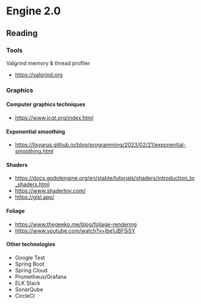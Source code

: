 # Engine 2.0

## Reading


### Tools

Valgrind memory & thread profiler
- https://valgrind.org

### Graphics

#### Computer graphics techniques
- https://www.jcgt.org/index.html

#### Exponential smoothing
- https://lisyarus.github.io/blog/programming/2023/02/21/exponential-smoothing.html

#### Shaders
- https://docs.godotengine.org/en/stable/tutorials/shaders/introduction_to_shaders.html
- https://www.shadertoy.com/
- https://glsl.app/

#### Foliage
- https://www.thegeeko.me/blog/foliage-rendering
- https://www.youtube.com/watch?v=Ibe1JBF5i5Y

#### Other technologies
- Google Test
- Spring Boot
- Spring Cloud
- Prometheus/Grafana
- ELK Stack
- SonarQube
- CircleCI
